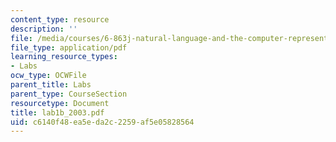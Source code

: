 ```yaml
---
content_type: resource
description: ''
file: /media/courses/6-863j-natural-language-and-the-computer-representation-of-knowledge-spring-2003/c6140f48ea5eda2c2259af5e05828564_lab1b_2003.pdf
file_type: application/pdf
learning_resource_types:
- Labs
ocw_type: OCWFile
parent_title: Labs
parent_type: CourseSection
resourcetype: Document
title: lab1b_2003.pdf
uid: c6140f48-ea5e-da2c-2259-af5e05828564
---
```

